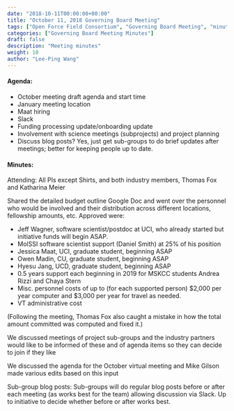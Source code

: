 ```yaml
---
date: "2018-10-11T00:00:00+00:00"
title: "October 11, 2018 Governing Board Meeting"
tags: ["Open Force Field Consortium", "Governing Board Meeting", "minutes"]
categories: ["Governing Board Meeting Minutes"]
draft: false
description: "Meeting minutes"
weight: 10
author: "Lee-Ping Wang"
---
```


#### Agenda:
- October meeting draft agenda and start time
- January meeting location
- Maat hiring
- Slack
- Funding processing update/onboarding update
- Involvement with science meetings (subprojects) and project planning
- Discuss blog posts? Yes, just get sub-groups to do brief updates after meetings; better for keeping people up to date.

#### Minutes:
Attending: All PIs except Shirts, and both industry members, Thomas Fox and Katharina Meier

Shared the detailed budget outline Google Doc and went over the personnel who would be involved and their distribution across different locations, fellowship amounts, etc. Approved were:

- Jeff Wagner, software scientist/postdoc at UCI, who already started but initiative funds will begin ASAP.
- MolSSI software scientist support (Daniel Smith) at 25% of his position
- Jessica Maat, UCI, graduate student, beginning ASAP
- Owen Madin, CU, graduate student, beginning ASAP
- Hyesu Jang, UCD, graduate student, beginning ASAP
- 0.5 years support each beginning in 2019 for MSKCC students Andrea Rizzi and Chaya Stern
- Misc. personnel costs of up to (for each supported person) $2,000 per year computer and $3,000 per year for travel as needed.
- VT administrative cost

(Following the meeting, Thomas Fox also caught a mistake in how the total amount committed was computed and fixed it.)

We discussed meetings of project sub-groups and the industry partners would like to be informed of these and of agenda items so they can decide to join if they like

We discussed the agenda for the October virtual meeting and Mike Gilson made various edits based on this input

Sub-group blog posts: Sub-groups will do regular blog posts before or after each meeting (as works best for the team) allowing discussion via Slack. Up to initiative to decide whether before or after works best.

